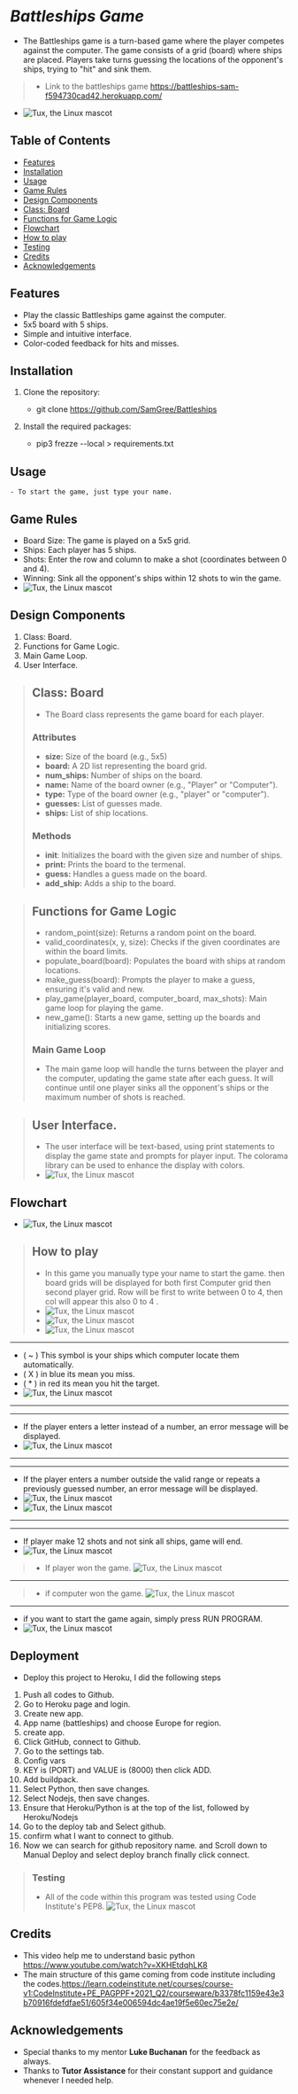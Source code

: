 # *Battleships Game*

  - The Battleships game is a turn-based game where the player competes against the computer. The game consists of a grid (board) where ships are placed. Players take turns guessing the locations of the opponent's ships, trying to "hit" and sink them.
  > - Link to the battleships game 
  > <https://battleships-sam-f594730cad42.herokuapp.com/>

  - ![Tux, the Linux mascot](/readme.images/ami.responsive.ships.png) 
  

## **Table of Contents**
- [Features](#features)
- [Installation](#installation)
- [Usage](#usage)
- [Game Rules](#game-rules)
- [Design Components](#design-components)
- [Class: Board](#class-board)
- [Functions for Game Logic](#functions-for-game-logic)
- [Flowchart](#flowchart)
- [How to play](#how-to-play)
- [Testing](#testing)
- [Credits](#credits)
- [Acknowledgements](#acknowledgements)



## **Features**
- Play the classic Battleships game against the computer.
- 5x5 board with 5 ships.
- Simple and intuitive interface.
- Color-coded feedback for hits and misses.

## **Installation**

1. Clone the repository:
    
    - git clone <https://github.com/SamGree/Battleships>   

2. Install the required packages:
    - pip3 frezze --local > requirements.txt
    
    

## **Usage** 
    - To start the game, just type your name.
  
## **Game Rules**
  - Board Size: The game is played on a 5x5 grid.
  - Ships: Each player has 5 ships.
  - Shots: Enter the row and column to make a shot (coordinates between 0 and 4).
  - Winning: Sink all the opponent's ships within 12 shots to win the game.
   - ![Tux, the Linux mascot](/readme.images/run.program.png)

## **Design Components**
 
  1. Class: Board. 
  2. Functions for Game Logic.
  3. Main Game Loop.
  4. User Interface.

> ## **Class: Board**  
> - The Board class represents the game board for each player.
> ### Attributes
> - **size:** Size of the board (e.g., 5x5)
> - **board:** A 2D list representing the board grid.
> - **num_ships:** Number of ships on the board.
> - **name:** Name of the board owner (e.g., "Player" or "Computer").
> - **type:** Type of the board owner (e.g., "player" or "computer").
> - **guesses:** List of guesses made.
> - **ships:** List of ship locations.
>### Methods
> - __init__: Initializes the board with the given size and number of ships.
> - **print:** Prints the board to the termenal.
> - **guess:** Handles a guess made on the board.
> - **add_ship:** Adds a ship to the board.
 
> ## **Functions for Game Logic**
>  - random_point(size): Returns a random point on the board.
>  - valid_coordinates(x, y, size): Checks if the given coordinates are within the board limits.
> - populate_board(board): Populates the board with ships at random locations.
>  - make_guess(board): Prompts the player to make a guess, ensuring it's valid and new.
> - play_game(player_board, computer_board, max_shots): Main game loop for playing the game.
> - new_game(): Starts a new game, setting up the boards and initializing scores.
> ### Main Game Loop
> - The main game loop will handle the turns between the player and the computer, updating the game state after each guess. It will continue until one player sinks all the opponent's ships or the maximum number of shots is reached.

> ## **User Interface.**
> - The user interface will be text-based, using print statements to display the game state and prompts for player input. The colorama library can be used to enhance the display with colors.
> - ![Tux, the Linux mascot](/readme.images/requirements.png)

## **Flowchart**
- ![Tux, the Linux mascot](/readme.images/flowchart.png)

> ## **How to play**
> - In this game you manually type your name to start the game. then board grids will be displayed for both first Computer grid then second player grid. Row will be first to write between 0  to 4, then col will appear this also 0 to 4 .
> - ![Tux, the Linux mascot](/readme.images/type.name.png)
> - ![Tux, the Linux mascot](/readme.images/player.board.png)
> - ![Tux, the Linux mascot](/readme.images/computer.borad.png)
---
- ( ~ ) This symbol is your ships which computer locate them automatically.
- ( X )  in blue its mean you miss.
- ( * ) in red its mean you hit the target.
- ![Tux, the Linux mascot](/readme.images/miss.hit.png)
---
---
- If the player enters a letter instead of a number, an error message will be displayed.
- ![Tux, the Linux mascot](/readme.images/string.enter.png)
---
---
- If the player enters a number outside the valid range or repeats a previously guessed number, an error message will be displayed.
- ![Tux, the Linux mascot](/readme.images/repeated.guess.png)
- ![Tux, the Linux mascot](/readme.images/number.outof.range.png)
---
---
- If player make 12 shots and not sink all ships, game will end.
- ![Tux, the Linux mascot](/readme.images/max.shots.png)
> - If player won the game.
> ![Tux, the Linux mascot](/readme.images/player.won.png)
---
> - if computer won the game. 
> ![Tux, the Linux mascot](/readme.images/computer.won.png)
---
- if you want to start the game again, simply press RUN PROGRAM.
- ![Tux, the Linux mascot](/readme.images/run,program.png)

## Deployment
 -  Deploy this project to Heroku, I did the following steps
  1. Push all codes to Github.
  2. Go to Heroku page and login.
  3. Create new app.
  4. App name (battleships) and choose Europe for region.
  5. create app.
  6. Click GitHub, connect to Github.
  7. Go to the settings tab.
  8.  Config vars
  9.  KEY is (PORT) and VALUE is (8000) then click ADD. 
  10. Add buildpack.
  11. Select Python, then save changes.
  12. Select Nodejs, then save changes.
  13. Ensure that Heroku/Python is at the top of the list, followed by Heroku/Nodejs
 14. Go to the deploy tab and Select github.
 15. confirm what I want to connect to github.
 16. Now we can search for github repository name. 
  and  Scroll down to Manual Deploy and select deploy branch finally click connect.

> ### Testing
> - All of the code within this program was tested using Code Institute's PEP8.
> ![Tux, the Linux mascot](/readme.images/pep8.png)

## Credits
 - This video help me to understand basic python <https://www.youtube.com/watch?v=XKHEtdqhLK8>
 - The main structure of this game coming from code institute including the codes.<https://learn.codeinstitute.net/courses/course-v1:CodeInstitute+PE_PAGPPF+2021_Q2/courseware/b3378fc1159e43e3b70916fdefdfae51/605f34e006594dc4ae19f5e60ec75e2e/>

 

## **Acknowledgements**
 - Special thanks to my mentor **Luke Buchanan** for the feedback as always. 
 -  Thanks to **Tutor Assistance** for their constant support and guidance whenever I needed help.


